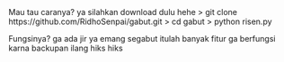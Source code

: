<Hehe>
Mau tau caranya?
ya silahkan download dulu hehe
 > git clone https://github.com/RidhoSenpai/gabut.git
 > cd gabut
 > python risen.py

Fungsinya? ga ada jir ya emang segabut itulah
banyak fitur ga berfungsi karna backupan ilang hiks hiks
